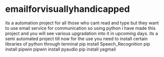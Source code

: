 # emailforvisuallyhandicapped
its a automation project for all those who cant read and type but they want to use email service for communication so using python i have made this project and you will see various upgradation into it in upcoming days.
its a semi automated project till now for the use you need to install certain libraries of python through terminal
pip install Speech_Recognition
pip install pipwin
pipwin install pyaudio
pip install yagmail
